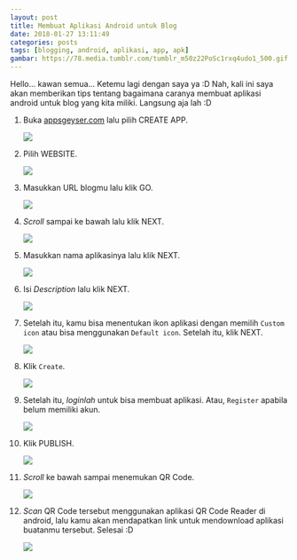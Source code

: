 ```yaml
---
layout: post
title: Membuat Aplikasi Android untuk Blog
date: 2018-01-27 13:11:49
categories: posts
tags: [blogging, android, aplikasi, app, apk]
gambar: https://78.media.tumblr.com/tumblr_m50z22PoSc1rxq4udo1_500.gif
---
```


Hello... kawan semua... Ketemu lagi dengan saya ya :D Nah, kali ini saya akan memberikan tips tentang bagaimana caranya membuat aplikasi android untuk blog yang kita miliki. Langsung aja lah :D

1. Buka [appsgeyser.com](https://www.appsgeyser.com/) lalu pilih CREATE APP.

	![](https://s25.postimg.org/en55ai2f3/Screenshot_from_2018-01-27_13_18_56.png)

2. Pilih WEBSITE.

	![](https://s25.postimg.org/xs8ekb6tb/Screenshot_from_2018-01-27_13_20_39.png)

3. Masukkan URL blogmu lalu klik GO.

	![](https://s25.postimg.org/ldlmjzn0v/Screenshot_from_2018-01-27_13_22_35.png)

4. _Scroll_ sampai ke bawah lalu klik NEXT.

	![](https://s25.postimg.org/rejbh64j3/Screenshot_from_2018-01-27_13_24_55.png)

5. Masukkan nama aplikasinya lalu klik NEXT.

	![](https://s25.postimg.org/g26pzeqpb/Screenshot_from_2018-01-27_13_26_24.png)

6. Isi _Description_ lalu klik NEXT.

	![](https://s25.postimg.org/7woo19hvz/Screenshot_from_2018-01-27_13_27_22.png)

7. Setelah itu, kamu bisa menentukan ikon aplikasi dengan memilih `Custom icon` atau bisa menggunakan `Default icon`. Setelah itu, klik NEXT.

	![](https://s25.postimg.org/40bc5a4m7/Screenshot_from_2018-01-27_13_28_20.png)

8. Klik `Create`.

	![](https://s25.postimg.org/l0u8dypdb/Screenshot_from_2018-01-27_13_29_41.png)

9. Setelah itu, _loginlah_ untuk bisa membuat aplikasi. Atau, `Register` apabila belum memiliki akun.

	![](https://s25.postimg.org/i6r30jacf/Screenshot_from_2018-01-27_13_30_48.png)

10. Klik PUBLISH.

	![](https://s25.postimg.org/a1912gm4f/Screenshot_from_2018-01-27_13_36_23.png)

11. _Scroll_ ke bawah sampai menemukan QR Code.

	![](https://s25.postimg.org/afad1jqn3/Screenshot_from_2018-01-27_13_39_37.png)

12. _Scan_ QR Code tersebut menggunakan aplikasi QR Code Reader di android, lalu kamu akan mendapatkan link untuk mendownload aplikasi buatanmu tersebut. Selesai :D

	![](https://s25.postimg.org/665mzdv3j/Screenshot_2018-01-27-13-39-09.jpg)